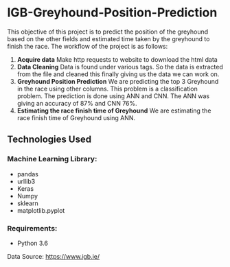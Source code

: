 # IGB-Greyhound-Position-Prediction
This objective of this project is to predict the position of the greyhound based on the other fields and estimated time taken by the greyhound to finish the race.
The workflow of the project is as follows:
1. **Acquire data**
Make http requests to website to download the html data
2. **Data Cleaning**
Data is found under various tags. So the data is extracted from the file and cleaned this finally giving us the data we can work on.
3. **Greyhound Position Prediction**
We are predicting the top 3 Greyhound in the race using other columns. This problem is a classification problem. The prediction is done using ANN and CNN. The ANN was giving an accuracy of 87% and CNN 76%.
4. **Estimating the race finish time of Greyhound**
We are estimating the race finish time of Greyhound using ANN.

## Technologies Used

### Machine Learning Library:
* pandas
* urllib3
* Keras
* Numpy
* sklearn
* matplotlib.pyplot

### Requirements:
* Python 3.6

Data Source:
https://www.igb.ie/
